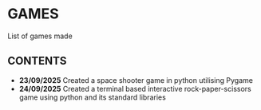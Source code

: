 # GAMES
List of games made
## CONTENTS
- **23/09/2025** Created a space shooter game in python utilising Pygame<br>
- **24/09/2025** Created a terminal based interactive rock-paper-scissors game using python and its standard libraries<br>
